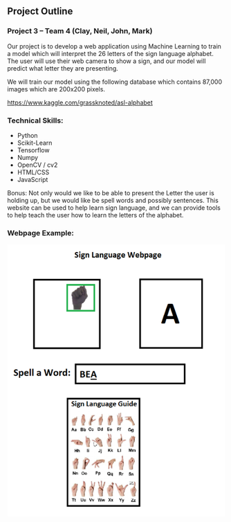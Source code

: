 ## Project Outline

### Project 3 – Team 4 (Clay, Neil, John, Mark)

Our project is to develop a web application using Machine Learning to train a model which will interpret the 26 letters of the sign language alphabet.  The user will use their web camera to show a sign, and our model will predict what letter they are presenting.

We will train our model using the following database which contains 87,000 images which are 200x200 pixels.

https://www.kaggle.com/grassknoted/asl-alphabet

### Technical Skills:

*	Python
*	Scikit-Learn
*	Tensorflow
*	Numpy
*	OpenCV / cv2
*	HTML/CSS
*	JavaScript

Bonus: Not only would we like to be able to present the Letter the user is holding up, but we would like be spell words and possibly sentences. This website can be used to help learn sign language, and we can provide tools to help teach the user how to learn the letters of the alphabet. 

### Webpage Example:

![Webpage Example](Readme_Images/Website_Example.png)
